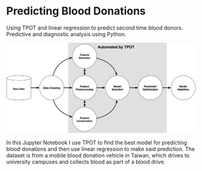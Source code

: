 # Predicting Blood Donations
Using TPOT and linear regression to predict second time blood donors.
Predictive and diagnostic analysis using Python. 

![](https://raw.githubusercontent.com/EpistasisLab/tpot/master/images/tpot-ml-pipeline.png)

In this Jupyter Notebook I use TPOT to find the best model for predicting blood donations and then use linear regression to make said prediction. The dataset is from a mobile blood donation vehicle in Taiwan, which drives to university campuses and collects blood as part of a blood drive.
